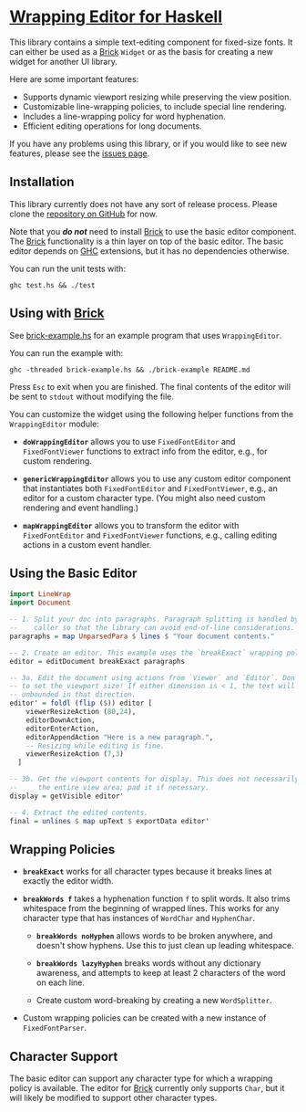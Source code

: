 # [Wrapping Editor for Haskell][home]

This library contains a simple text-editing component for fixed-size fonts. It
can either be used as a [Brick][brick] `Widget` or as the basis for creating a
new widget for another UI library.

Here are some important features:

- Supports dynamic viewport resizing while preserving the view position.
- Customizable line-wrapping policies, to include special line rendering.
- Includes a line-wrapping policy for word hyphenation.
- Efficient editing operations for long documents.

If you have any problems using this library, or if you would like to see new
features, please see the [issues page][issues].

## Installation

This library currently does not have any sort of release process. Please clone
the [repository on GitHub][home] for now.

Note that you __*do not*__ need to install [Brick][brick] to use the basic
editor component. The [Brick][brick] functionality is a thin layer on top of the
basic editor. The basic editor depends on [GHC][ghc] extensions, but it has no
dependencies otherwise.

You can run the unit tests with:

```shell
ghc test.hs && ./test
```

## Using with [Brick][brick]

See [brick-example.hs][brick-example.hs] for an example program that uses
`WrappingEditor`.

You can run the example with:

```shell
ghc -threaded brick-example.hs && ./brick-example README.md
```

Press `Esc` to exit when you are finished. The final contents of the editor will
be sent to `stdout` without modifying the file.

You can customize the widget using the following helper functions from the
`WrappingEditor` module:

- **`doWrappingEditor`** allows you to use `FixedFontEditor` and
  `FixedFontViewer` functions to extract info from the editor, e.g., for custom
  rendering.

- **`genericWrappingEditor`** allows you to use any custom editor component that
  instantiates both `FixedFontEditor` and `FixedFontViewer`, e.g., an editor for
  a custom character type. (You might also need custom rendering and event
  handling.)

- **`mapWrappingEditor`** allows you to transform the editor with
  `FixedFontEditor` and `FixedFontViewer` functions, e.g., calling editing
  actions in a custom event handler.

## Using the Basic Editor

```haskell
import LineWrap
import Document

-- 1. Split your doc into paragraphs. Paragraph splitting is handled by the
--    caller so that the library can avoid end-of-line considerations.
paragraphs = map UnparsedPara $ lines $ "Your document contents."

-- 2. Create an editor. This example uses the `breakExact` wrapping policy.
editor = editDocument breakExact paragraphs

-- 3a. Edit the document using actions from `Viewer` and `Editor`. Don't forget
-- to set the viewport size! If either dimension is < 1, the text will be
-- unbounded in that direction.
editor' = foldl (flip ($)) editor [
    viewerResizeAction (80,24),
    editorDownAction,
    editorEnterAction,
    editorAppendAction "Here is a new paragraph.",
    -- Resizing while editing is fine.
    viewerResizeAction (7,3)
  ]

-- 3b. Get the viewport contents for display. This does not necessarily fill up
--     the entire view area; pad it if necessary.
display = getVisible editor'

-- 4. Extract the edited contents.
final = unlines $ map upText $ exportData editor'
```

## Wrapping Policies

- **`breakExact`** works for all character types because it breaks lines at
  exactly the editor width.

- **`breakWords f`** takes a hyphenation function `f` to split words. It also
  trims whitespace from the beginning of wrapped lines. This works for any
  character type that has instances of `WordChar` and `HyphenChar`.

  - **`breakWords noHyphen`** allows words to be broken anywhere, and doesn't
    show hyphens. Use this to just clean up leading whitespace.

  - **`breakWords lazyHyphen`** breaks words without any dictionary awareness,
    and attempts to keep at least 2 characters of the word on each line.

  - Create custom word-breaking by creating a new `WordSplitter`.

- Custom wrapping  policies can be created with a new instance of
`FixedFontParser`.

## Character Support

The basic editor can support any character type for which a wrapping policy is
available. The editor for [Brick][brick] currently only supports `Char`, but it
will likely be modified to support other character types.

[brick]: https://github.com/jtdaugherty/brick
[brick-example.hs]: https://github.com/ta0kira/wrapping-editor/blob/master/brick-example.hs
[ghc]: https://www.haskell.org/ghc/
[home]: https://github.com/ta0kira/wrapping-editor
[issues]: https://github.com/ta0kira/wrapping-editor/issues
